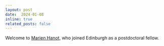 ```yaml
---
layout: post
date:  2024-01-08
inline: true
related_posts: false
---
```


Welcome to [Marien Hanot](https://marienhanot.fr/en_index.html), who joined Edinburgh as a postdoctoral fellow. 
 
 